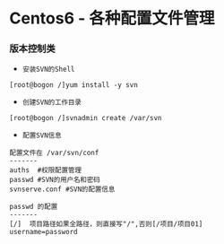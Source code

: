 # Centos6 - 各种配置文件管理

### 版本控制类

* `安装SVN的Shell`
```Shell
[root@bogon /]yum install -y svn
```

* `创建SVN的工作目录`
```Shell
[root@bogon /]svnadmin create /var/svn
```

* `配置SVN信息`
```Shell
配置文件在 /var/svn/conf
-------
auths  #权限配置管理
passwd #SVN的用户名和密码
svnserve.conf #SVN的配置信息

passwd 的配置
-------
[/]	 项目路径如果全路径，则直接写"/",否则[/项目/项目01]
username=password



```
